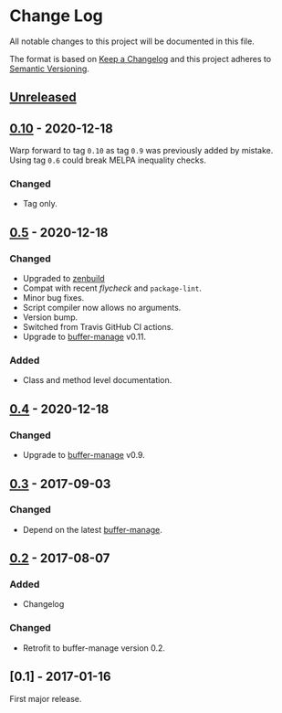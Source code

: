 # Change Log
All notable changes to this project will be documented in this file.

The format is based on [Keep a Changelog](http://keepachangelog.com/)
and this project adheres to [Semantic Versioning](http://semver.org/).


## [Unreleased]


## [0.10] - 2020-12-18
Warp forward to tag `0.10` as tag `0.9` was previously added by mistake.  Using
tag `0.6` could break MELPA inequality checks.

### Changed
- Tag only.


## [0.5] - 2020-12-18
### Changed
- Upgraded to [zenbuild]
- Compat with recent *flycheck* and `package-lint`.
- Minor bug fixes.
- Script compiler now allows no arguments.
- Version bump.
- Switched from Travis GitHub CI actions.
- Upgrade to [buffer-manage] v0.11.

### Added
- Class and method level documentation.


## [0.4] - 2020-12-18
### Changed
- Upgrade to [buffer-manage] v0.9.


## [0.3] - 2017-09-03
### Changed
- Depend on the latest [buffer-manage].


## [0.2] - 2017-08-07
### Added
- Changelog

### Changed
- Retrofit to buffer-manage version 0.2.


## [0.1] - 2017-01-16
First major release.


[Unreleased]: https://github.com/plandes/buffer-manage/compare/v0.10...HEAD
[0.10]: https://github.com/plandes/buffer-manage/compare/v0.5...v0.10
[0.5]: https://github.com/plandes/buffer-manage/compare/v0.4...v0.5
[0.4]: https://github.com/plandes/buffer-manage/compare/v0.3...v0.4
[0.3]: https://github.com/plandes/buffer-manage/compare/v0.2...v0.3
[0.2]: https://github.com/plandes/buffer-manage/compare/v0.1...v0.2
[buffer-manage]: https://github.com/plandes/buffer-manage

<!-- links -->
[zenbuild]: https://github.com/plandes/zenbuild
[buffer-manage]: https://github.com/plandes/buffer-manage
